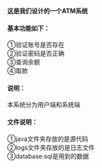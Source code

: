**这是我们设计的一个ATM系统**  
#### 基本功能如下：  
①验证账号是否存在  
②验证密码是否正确  
③查询余额  
④取款  
#### 说明：  
本系统分为用户端和系统端
#### 文件说明：  
①java文件夹存放的是源代码  
②logs文件夹存放的是日志文件  
③database.sql是用到的数据
